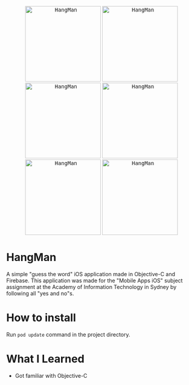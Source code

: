 <p align="center"><kbd><img src="https://dovgopol.dev/images/apps/hangman/github/1.png" width="200" title="HangMan"></kbd>     <kbd><img src="https://dovgopol.dev/images/apps/hangman/github/2.png" width="200" title="HangMan"></kbd>     <kbd><img src="https://dovgopol.dev/images/apps/hangman/github/3.png" width="200" title="HangMan"></kbd>     <kbd><img src="https://dovgopol.dev/images/apps/hangman/github/4.png" width="200" title="HangMan"></kbd>     <kbd><img src="https://dovgopol.dev/images/apps/hangman/github/5.png" width="200" title="HangMan"></kbd>     <kbd><img src="https://dovgopol.dev/images/apps/hangman/github/6.png" width="200" title="HangMan"></kbd></p>

# HangMan
A simple "guess the word" iOS application made in Objective-C and Firebase. This application was made for the "Mobile Apps iOS" subject assignment at the Academy of Information Technology in Sydney by following all "yes and no"s.

# How to install
Run `pod update` command in the project directory.


# What I Learned
* Got familiar with Objective-C
